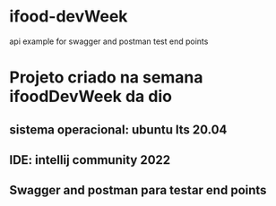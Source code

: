 # ifood-devWeek
api example for swagger and postman test end points
# Projeto criado na semana ifoodDevWeek da dio

## sistema operacional: ubuntu lts 20.04
## IDE: intellij community 2022
## Swagger and postman para testar end points
